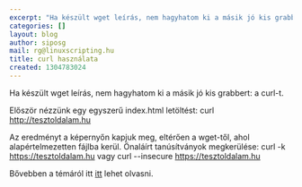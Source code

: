 ```yaml
---
excerpt: "Ha készült wget leírás, nem hagyhatom ki a másik jó kis grabbert: a curl-t.\r\n"
categories: []
layout: blog
author: siposg
mail: rg@linuxscripting.hu
title: curl használata
created: 1304783024
---
```

Ha készült wget leírás, nem hagyhatom ki a másik jó kis grabbert: a curl-t.
<!--break-->
Először nézzünk egy egyszerű index.html letöltést:
curl http://tesztoldalam.hu

Az eredményt a képernyőn kapjuk meg, eltérően a wget-től, ahol alapértelmezetten fájlba kerül.
Önaláírt tanúsítványok megkerülése:
curl -k https://tesztoldalam.hu vagy
curl --insecure https://tesztoldalam.hu

Bővebben a témáról itt <a href="http://linuxscripting.hu/?q=node/137">itt</a>  lehet olvasni.
